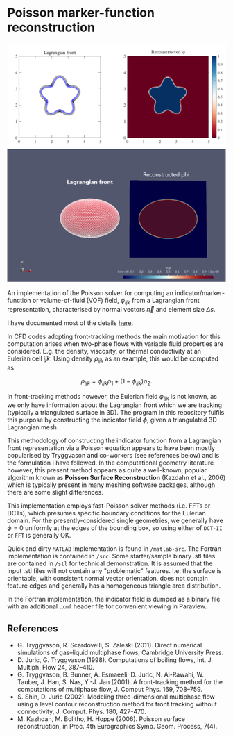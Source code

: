 # Poisson marker-function reconstruction

![Alt text](2d-example.png?raw=true "2d-example")
![Alt text](3d-example.png?raw=true "3d-example")


 An implementation of the Poisson solver for computing an indicator/marker-function or volume-of-fluid (VOF) field, $\phi_{ijk}$ from a Lagrangian front representation, characterised by normal vectors $\vec{n}$ and element size $\Delta s$.

 I have documented most of the details [here](https://kevzhong.github.io/poisson-marker-reconstruction/).

In CFD codes adopting front-tracking methods the main motivation for this computation arises when two-phase flows with variable fluid properties are considered. E.g. the density, viscosity, or thermal conductivity at an Eulerian cell $ijk$. Using density $\rho_{ijk}$ as an example, this would be computed as:

$$
\rho_{ijk} = \phi_{ijk}\rho_1 + (1-\phi_{ijk})\rho_2.
$$

In front-tracking methods however, the Eulerian field $\phi_{ijk}$ is not known, as we only have information about the Lagrangian front which we are tracking (typically a triangulated surface in 3D). The program in this repository fulfils this purpose by constructing the indicator field $\phi$, given a triangulated 3D Lagrangian mesh.

This methodology of constructing the indicator function from a Lagrangian front representation via a Poisson equation appears to have been mostly popularised by Tryggvason and co-workers (see references below) and is the formulation I have followed. In the computational geometry literature however, this present method appears as quite a well-known, popular algorithm known as **Poisson Surface Reconstruction** (Kazdahn et al., 2006) which is typically present in many meshing software packages, although there are some slight differences.

This implementation employs fast-Poisson solver methods (i.e. FFTs or DCTs), which presumes specific boundary conditions for the Eulerian domain. For the presently-considered single geometries, we generally have $\phi = 0$ uniformly at the edges of the bounding box, so using either of `DCT-II` or `FFT` is generally OK.  

Quick and dirty `MATLAB` implementation is found in `/matlab-src`. The Fortran implementation is contained in `/src`. Some starter/sample binary .stl files are contained in `/stl` for technical demonstration. It is assumed that the input .stl files will not contain any "problematic" features. I.e. the surface is orientable, with consistent normal vector orientation, does not contain feature edges and generally has a homogeneous triangle area distribution.

In the Fortran implementation, the indicator field is dumped as a binary file with an additional `.xmf` header file for convenient viewing in Paraview.


## References

 - G. Tryggvason, R. Scardovelli, S. Zaleski (2011). Direct numerical simulations of gas–liquid multiphase flows, Cambridge University Press.
 - D. Juric, G. Tryggvason (1998). Computations of boiling flows, Int. J. Multiph. Flow 24, 387–410.
 - G. Tryggvason, B. Bunner, A. Esmaeeli, D. Juric, N. Al-Rawahi, W. Tauber, J. Han, S. Nas, Y.-J. Jan (2001). A front-tracking method for the computations of multiphase flow, J. Comput Phys. 169, 708–759.
 - S. Shin, D. Juric (2002). Modeling three-dimensional multiphase flow using a level contour reconstruction method for front tracking without connectivity, J. Comput. Phys. 180, 427-470.
 - M. Kazhdan, M. Bolitho, H. Hoppe (2006). Poisson surface reconstruction, in Proc. 4th Eurographics Symp. Geom. Process, 7(4).